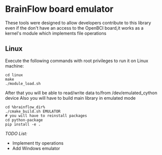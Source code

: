 # BrainFlow board emulator

These tools were designed to allow developers contribute to this library even if the don't have an access to the OpenBCI board,it works as a kernel's module which implements file operations

## Linux
Execute the following commands with root privileges to run it on Linux machine:
```
cd linux
make
./module_load.sh
```
After that you will be able to read/write data to/from /dev/emulated_cython device
Also you will have to build main library in emulated mode
```
cd %brainflow_dir%
./cmake_build.sh EMULATOR
# you will have to reinstall packages
cd python-package
pip install -e .
```

*TODO List:*
* Implement tty operations
* Add Windows emulator
